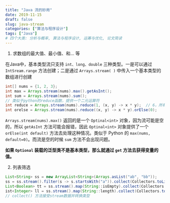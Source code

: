 ```yaml
---
title: "Java 流的妙用"
date: 2019-11-15
draft: false
slug: java-stream
categories: ["算法与程序设计"]
tags: ["Java"]
# 四个大类: 分析与概率, 算法与程序设计, 运筹与优化, 论文简读
---
```



1. 求数组的最大值、最小值、和... 等

在Java中，基本类型流只支持 `int、long、double` 三种类型。一是可以通过 `IntSream.range` 方法创建；二是通过 `Arrays.stream( )` 中传入一个基本类型的数组进行创建

```java
int[] nums = {1, 2, 3};
int max = Arrays.stream(nums).max().getAsInt();
int sum = Arrays.stream(nums).sum();
// 类似于python的reduce函数，提供一个二元运算符
int reduce = Arrays.stream(nums).reduce(1, (x, y) -> x * y);  // 6，所有数之积
int orelse = Arrays.stream(nums).reduce((x, y) -> x * y).orElse(0);
```

`Arrays.stream(nums).max()` 返回的是一个 `Optinal<int>` 对象，因为流可能是空的，所以 `getAsInt` 方法可能会报错，因此 `Optinal<int>` 对象提供了一个 `orElse(int default)` 方法去处理这种情况。类似于 Python 的 `max(nums, default=0)`。而流是空的时候 `sum` 方法不会出现问题。

**如果 `Optional` 装载的泛型类不是基本类型，那么就通过 `get` 方法去获得变量的值。**

2. 列表筛选

```java
List<String> ss = new ArrayList<String>(Arrays.asList("ab", "bb"));
ss = ss.stream().filter(s -> s.startsWith("a")).collect(Collectors.toList());
List<Boolean> tt = ss.stream().map(String::isEmpty).collect(Collectors.toList());
ist<Integer> ll = ss.stream().map(String::length).collect(Collectors.toList());
// collect() 方法接受stream数据并转换类型
```